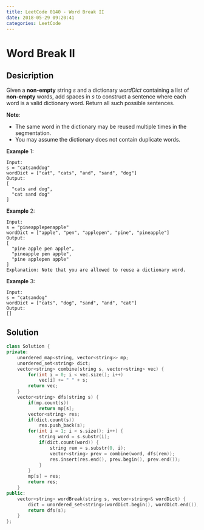 ```yaml
---
title: LeetCode 0140 - Word Break II
date: 2018-05-29 09:20:41
categories: LeetCode
---
```

# Word Break II

<!--more-->

## Desicription

Given a **non-empty** string *s* and a dictionary *wordDict* containing a list of **non-empty** words, add spaces in *s* to construct a sentence where each word is a valid dictionary word. Return all such possible sentences.

**Note**:

- The same word in the dictionary may be reused multiple times in the segmentation.
- You may assume the dictionary does not contain duplicate words.

**Example** 1:

```
Input:
s = "catsanddog"
wordDict = ["cat", "cats", "and", "sand", "dog"]
Output:
[
  "cats and dog",
  "cat sand dog"
]
```

**Example** 2:

```
Input:
s = "pineapplepenapple"
wordDict = ["apple", "pen", "applepen", "pine", "pineapple"]
Output:
[
  "pine apple pen apple",
  "pineapple pen apple",
  "pine applepen apple"
]
Explanation: Note that you are allowed to reuse a dictionary word.
```

**Example** 3:

```
Input:
s = "catsandog"
wordDict = ["cats", "dog", "sand", "and", "cat"]
Output:
[]
```

## Solution

```cpp
class Solution {
private:
    unordered_map<string, vector<string>> mp; 
    unordered_set<string> dict;
    vector<string> combine(string s, vector<string> vec) {
        for(int i = 0; i < vec.size(); i++)
            vec[i] += " " + s;
        return vec;
    }
    vector<string> dfs(string s) {
        if(mp.count(s))
            return mp[s];
        vector<string> res;
        if(dict.count(s))
            res.push_back(s);
        for(int i = 1; i < s.size(); i++) {
            string word = s.substr(i);
            if(dict.count(word)) {
                string rem = s.substr(0, i);
                vector<string> prev = combine(word, dfs(rem));
                res.insert(res.end(), prev.begin(), prev.end());
            }
        }
        mp[s] = res;
        return res;
    }
public:
    vector<string> wordBreak(string s, vector<string>& wordDict) {
        dict = unordered_set<string>(wordDict.begin(), wordDict.end());
        return dfs(s);
    }
};
```